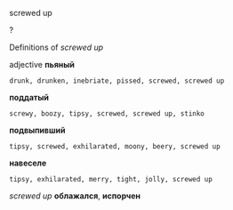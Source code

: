screwed up

?


Definitions of _screwed up_

adjective
**пьяный**

    drunk, drunken, inebriate, pissed, screwed, screwed up
**поддатый**

    screwy, boozy, tipsy, screwed, screwed up, stinko
**подвыпивший**

    tipsy, screwed, exhilarated, moony, beery, screwed up
**навеселе**

    tipsy, exhilarated, merry, tight, jolly, screwed up

_screwed up_
**облажался**, **испорчен**